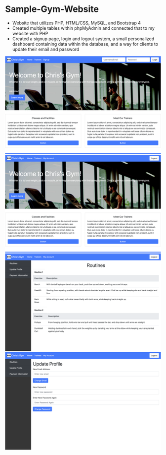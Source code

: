 # Sample-Gym-Website
+ Website that utilizes PHP, HTML/CSS, MySQL, and Bootstrap 4
+ Created multiple tables within phpMyAdmin and connected that to my website with PHP
+ Created a signup page, login and logout system, a small personalized dashboard containing data within the database, and a way for clients to update their email and password

![](Page1LoggedOut.png)
![](Page1loggedin.png)
![](RoutinePage.png)
![](UpdateInfoPage.png)
